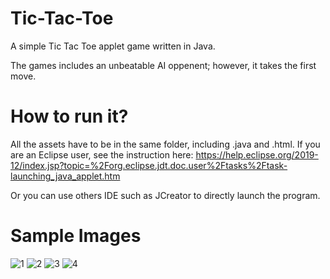 # Tic-Tac-Toe
A simple Tic Tac Toe applet game written in Java. 

The games includes an unbeatable AI oppenent; however, it takes the first move. 

# How to run it?
All the assets have to be in the same folder, including .java and .html.
If you are an Eclipse user, see the instruction here: https://help.eclipse.org/2019-12/index.jsp?topic=%2Forg.eclipse.jdt.doc.user%2Ftasks%2Ftask-launching_java_applet.htm

Or you can use others IDE such as JCreator to directly launch the program.

# Sample Images
![1](https://user-images.githubusercontent.com/47229668/77839159-60923500-7148-11ea-94f1-18d92c020e12.png)
![2](https://user-images.githubusercontent.com/47229668/77839160-60923500-7148-11ea-801e-bb74815bc8db.png)
![3](https://user-images.githubusercontent.com/47229668/77839161-612acb80-7148-11ea-8b5e-f1a50a87871d.png)
![4](https://user-images.githubusercontent.com/47229668/77839162-61c36200-7148-11ea-9c58-91c000d19f62.png)

